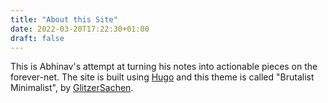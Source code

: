 ```yaml
---
title: "About this Site"
date: 2022-03-20T17:22:30+01:00
draft: false
---
```


This is Abhinav's attempt at turning his notes into actionable pieces on the forever-net. The site is built using [Hugo][hugo] and this theme is called "Brutalist Minimalist", by [GlitzerSachen][gs].

 [hugo]: https://gohugo.io/
 [gs]:   https://www.glitzersachen.de
